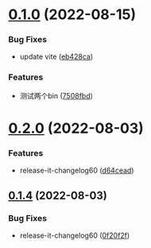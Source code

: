 

# [0.1.0](https://github.com/aehyok/ak-cli/compare/0.2.0...0.1.0) (2022-08-15)


### Bug Fixes

* update vite ([eb428ca](https://github.com/aehyok/ak-cli/commit/eb428ca50560fd0ed8a9eb56f8308cd0b2e6ff5b))


### Features

* 测试两个bin ([7508fbd](https://github.com/aehyok/ak-cli/commit/7508fbdd8d48e6ae44686943ef8f456a870442ea))

# [0.2.0](https://github.com/aehyok/ak-cli/compare/0.1.4...0.2.0) (2022-08-03)


### Features

* release-it-changelog60 ([d64cead](https://github.com/aehyok/ak-cli/commit/d64ceadf27832a13c97276ccad0755e0417f1dc8))

## [0.1.4](https://github.com/aehyok/ak-cli/compare/0.1.3...0.1.4) (2022-08-03)


### Bug Fixes
* release-it-changelog60 ([0f20f2f](https://github.com/aehyok/ak-cli/commit/0f20f2f55deeec4e6ff2d951ef0312137e0bf992))